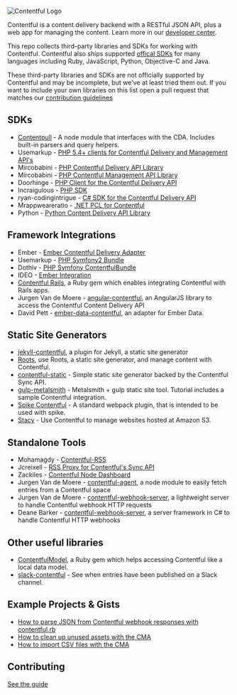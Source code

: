 ![Contentful Logo](logo.png)

Contentful is a content delivery backend with a RESTful JSON API, plus a web app for managing the content. Learn more in our [developer center](https://www.contentful.com/developers/docs/).

This repo collects third-party libraries and SDKs for working with Contentful. Contentful also ships supported [offical SDKs](https://www.contentful.com/developers/docs/code/libraries/) for many languages including Ruby, JavaScript, Python, Objective-C and Java.

These third-party libraries and SDKs are not officially supported by Contentful and may be incomplete, but we've at least tried them out. If you want to include your own libraries on this list open a pull request that matches our [contribution guidelines](CONTRIBUTING.md)

## SDKs

* [Contentpull][contentpull] - A node module that interfaces with the CDA. Includes built-in parsers and query helpers.
* Usemarkup - [PHP 5.4+ clients for Contentful Delivery and Management API's][27]
* Mircobabini - [PHP Contentful Delivery API Library][29]
* Mircobabini - [PHP Contentful Management API Library][30]
* Doorhinge - [PHP Client for the Contentful Delivery API][32]
* Incraigulous - [PHP SDK][39]
* ryan-codingintrigue - [C# SDK for the Contentful Delivery API][33]
* Mrappweareratio - [.NET PCL for Contentful][34]
* Python - [Python Content Delivery API Library][41]

## Framework Integrations
* Ember - [Ember Contentful Delivery Adapter][42]
* Usemarkup - [PHP Symfony2 Bundle][28]
* Dothiv - [PHP Symfony ContentfulBundle][31]
* IDEO - [Ember Integration][41]
* [Contentful Rails][3], a Ruby gem which enables integrating Contentful with Rails apps.
* Jurgen Van de Moere - [angular-contentful][angular-contentful], an AngularJS library to access the Contentful Content Delivery API
* David Pett - [ember-data-contentful](https://github.com/davidpett/ember-data-contentful), an adapter for Ember Data.

## Static Site Generators

* [jekyll-contentful][40], a plugin for Jekyll, a static site generator
* [Roots][2], use Roots, a static site generator, and manage content with Contentful.
* [contentful-static][contentful-static] - Simple static site generator backed by the Contentful Sync API.
* [gulp-metalsmith][gulp-metalsmith] - Metalsmith + gulp static site tool. Tutorial includes a sample Contentful integration.
* [Spike Contentful][43] - A standard webpack plugin, that is intended to be used with spike.
* [Stacy][44] - Use Contentful to manage websites hosted at Amazon S3.

## Standalone Tools

* Mohamagdy - [Contentful-RSS][35]
* Jcreixell - [RSS Proxy for Contentful's Sync API][36]
* Zackiles - [Contentful Node Dashboard][37]
* Jurgen Van de Moere - [contentful-agent][contentful-agent], a node module to easily fetch entries from a Contentful space
* Jurgen Van de Moere - [contentful-webhook-server][contentful-webhook-server], a lightweight server to handle Contentful webhook HTTP requests
* Deane Barker - [contentful-webhook-server][38], a server framework in C# to handle Contentful HTTP webhooks

## Other useful libraries

* [ContentfulModel][4], a Ruby gem which helps accessing Contentful like a local data model.
* [slack-contentful](https://github.com/brh55/slack-contentful) - See when entries have been published on a Slack channel.

## Example Projects & Gists

* [How to parse JSON from Contentful webhook responses with contentful.rb](https://gist.github.com/neonichu/17a987aeeb256d4bf6f3)
* [How to clean up unused assets with the CMA](https://gist.github.com/grncdr/afc97da1869f5fb3aef1)
* [How to import CSV files with the CMA](https://gist.github.com/grncdr/9458c230ac838d73a559)

## Contributing
[See the guide](CONTRIBUTING.md)

[2]: https://github.com/carrot/roots-contentful
[3]: https://github.com/errorstudio/contentful_rails
[4]: https://github.com/errorstudio/contentful_model
[28]: https://github.com/usemarkup/ContentfulBundle
[31]: https://github.com/dothiv/ContentfulBundle
[35]: https://github.com/mohamagdy/contentful-rss
[36]: https://github.com/jcreixell/contentful-sync-rss
[37]: https://github.com/zackiles/contentful-node-dashboard
[40]: https://github.com/jvandemo/angular-contentful
[41]: https://github.com/ideo/ember-contentful/
[27]: https://github.com/usemarkup/contentful
[29]: https://github.com/mircobabini/contentful.php
[30]: https://github.com/mircobabini/contentful-management.php
[32]: https://github.com/doorhinge/contentful-client
[33]: https://github.com/ryan-codingintrigue/Contentful.NET
[34]: https://github.com/mrappweareratio/Contentful.SDK
[38]: https://github.com/deanebarker/contentful-webhook-server
[39]: https://github.com/incraigulous/contentful-sdk
[40]: https://github.com/dommmel/jekyll-contentful
[41]: https://github.com/contentful-labs/contentful.py
[42]: https://github.com/BondarenkoAlex/ember-contentful-delivery-adapter
[43]: https://github.com/Streenjw/spike-contentful
[44]: https://www.npmjs.com/package/stacy
[angular-contentful]: https://github.com/jvandemo/angular-contentful
[contentful-webhook-server]: https://github.com/jvandemo/contentful-webhook-server
[contentful-agent]: https://github.com/jvandemo/contentful-agent
[contentful-static]: https://github.com/Textalk/contentful-static
[gulp-metalsmith]: https://github.com/jelz/gulp-metalsmith/tree/master/tutorial
[contentpull]: https://github.com/remedyhealth/contentpull
